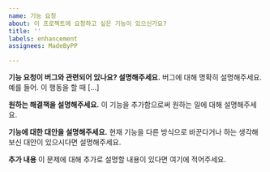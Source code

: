 ```yaml
---
name: 기능 요청
about: 이 프로젝트에 요청하고 싶은 기능이 있으신가요?
title: ''
labels: enhancement
assignees: MadeByPP

---
```


**기능 요청이 버그와 관련되어 있나요? 설명해주세요.**
버그에 대해 명확히 설명해주세요. 예를 들어. 이 행동을 할 때 [...]

**원하는 해결책을 설명해주세요.**
이 기능을 추가함으로써 원하는 일에 대해 설명해주세요.

**기능에 대한 대안을 설명해주세요.**
현재 기능을 다른 방식으로 바꾼다거나 하는 생각해보신 대안이 있으시다면 설명해주세요.

**추가 내용**
이 문제에 대해 추가로 설명할 내용이 있다면 여기에 적어주세요.
